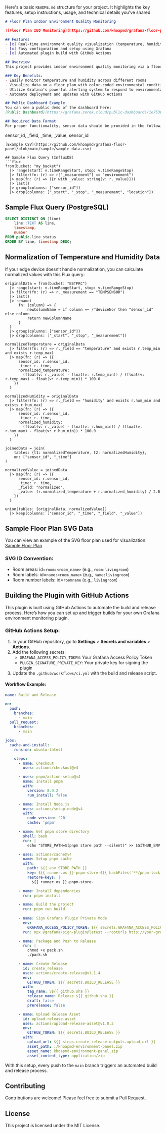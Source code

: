 Here's a basic `README.md` structure for your project. It highlights the key features, setup instructions, usage, and technical details you've shared.

```markdown
# Floor Plan Indoor Environment Quality Monitoring

![Floor Plan IEQ Monitoring](https://github.com/khoapmd/grafana-floor-panel/blob/main/sample/floor-environment.png?raw=true)

## Features
- [x] Real-time environment quality visualization (temperature, humidity)
- [x] Easy configuration and setup using Grafana
- [x] Automated plugin build with GitHub Actions

## Overview
This project provides indoor environment quality monitoring via a floor plan visualization in Grafana. It integrates temperature and humidity sensors and displays the data on a customizable SVG-based floor plan. This allows users to monitor real-time conditions and historical data, enhancing environmental management in various spaces like offices, labs, and buildings.

### Key Benefits:
- Easily monitor temperature and humidity across different rooms
- Visualize data on a floor plan with color-coded environmental conditions
- Utilize Grafana's powerful alerting system to respond to environmental issues
- Automate deployment and updates with GitHub Actions

## Public Dashboard Example
You can see a public demo of the dashboard here:
[Public Dashboard](https://grafana.zerok.cloud/public-dashboards/1e7530530e5a4d01a604903b0379cbbc?orgId=1&refresh=30s)

## Required Data Format
For proper functionality, sensor data should be provided in the following format (CSV):
```
sensor_id, _field, _time, _value, sensor_id
```
[Example CSV](https://github.com/khoapmd/grafana-floor-panel/blob/main/sample/sample-data.csv)

## Sample Flux Query (InfluxDB)
```flux
from(bucket: "my_bucket")
  |> range(start: v.timeRangeStart, stop: v.timeRangeStop)
  |> filter(fn: (r) => r["_measurement"] == "environment")
  |> map(fn: (r) => ({r with _value: string(v: r._value)}))
  |> last()
  |> group(columns: ["sensor_id"])
  |> drop(columns: ["_start", "_stop", "_measurement", "location"])
```

## Sample Flux Query (PostgreSQL)
```sql
SELECT DISTINCT ON (line)
    line::TEXT AS line,
    timestamp,
    number
FROM public.line_status
ORDER BY line, timestamp DESC;
```

## Normalization of Temperature and Humidity Data
If your edge device doesn’t handle normalization, you can calculate normalized values with this Flux query:
```flux
originalData = from(bucket: "BSTPRC")
  |> range(start: v.timeRangeStart, stop: v.timeRangeStop)
  |> filter(fn: (r) => r._measurement == "TEMPSENSOR")
  |> last()
  |> rename(
      fn: (column) => {
          newColumnName = if column =~ /^deviceNo/ then "sensor_id" else column
          return newColumnName
      }
  )
  |> group(columns: ["sensor_id"])
  |> drop(columns: ["_start", "_stop", "_measurement"])

normalizedTemperature = originalData
  |> filter(fn: (r) => r._field == "temperature" and exists r.temp_min and exists r.temp_max)
  |> map(fn: (r) => ({
      sensor_id: r.sensor_id,
      _time: r._time,
      normalized_temperature: 
        (float(v: r._value) - float(v: r.temp_min)) / (float(v: r.temp_max) - float(v: r.temp_min)) * 100.0
    })
  )

normalizedHumidity = originalData
  |> filter(fn: (r) => r._field == "humidity" and exists r.hum_min and exists r.hum_max)
  |> map(fn: (r) => ({
      sensor_id: r.sensor_id,
      _time: r._time,
      normalized_humidity: 
        (float(v: r._value) - float(v: r.hum_min)) / (float(v: r.hum_max) - float(v: r.hum_min)) * 100.0
    })
  )

joinedData = join(
    tables: {t1: normalizedTemperature, t2: normalizedHumidity},
    on: ["sensor_id", "_time"]
)

normalizedValue = joinedData
  |> map(fn: (r) => ({
      sensor_id: r.sensor_id,
      _time: r._time,
      _field: "normalized",
      _value: (r.normalized_temperature + r.normalized_humidity) / 2.0
    })
  )

union(tables: [originalData, normalizedValue])
  |> keep(columns: ["sensor_id", "_time", "_field", "_value"])
```

## Sample Floor Plan SVG Data
You can view an example of the SVG floor plan used for visualization:
[Sample Floor Plan](https://github.com/khoapmd/grafana-floor-panel/blob/main/sample/floor-envirnment.svg)

### SVG ID Convention:
- Room areas: id=`room:<room_name>` (e.g., `room:livingroom`)
- Room labels: id=`name:<room_name>` (e.g., `name:livingroom`)
- Room number labels: id=`roomname` (e.g., `livingroom`)

## Building the Plugin with GitHub Actions

This plugin is built using GitHub Actions to automate the build and release process. Here’s how you can set up and trigger builds for your own Grafana environment monitoring plugin.

### GitHub Actions Setup:
1. In your GitHub repository, go to **Settings** > **Secrets and variables** > **Actions**.
2. Add the following secrets:
   - `GRAFANA_ACCESS_POLICY_TOKEN`: Your Grafana Access Policy Token
   - `PLUGIN_SIGNATURE_PRIVATE_KEY`: Your private key for signing the plugin
3. Update the `.github/workflows/ci.yml` with the build and release script.

#### Workflow Example:
```yaml
name: Build and Release

on:
  push:
    branches:
      - main
  pull_request:
    branches:
      - main

jobs:
  cache-and-install:
    runs-on: ubuntu-latest

    steps:
      - name: Checkout
        uses: actions/checkout@v4

      - uses: pnpm/action-setup@v4
        name: Install pnpm
        with:
          version: 8.9.2
          run_install: false

      - name: Install Node.js
        uses: actions/setup-node@v4 
        with:
          node-version: '20'
          cache: 'pnpm'

      - name: Get pnpm store directory
        shell: bash
        run: |
          echo "STORE_PATH=$(pnpm store path --silent)" >> $GITHUB_ENV

      - uses: actions/cache@v4
        name: Setup pnpm cache
        with:
          path: ${{ env.STORE_PATH }}
          key: ${{ runner.os }}-pnpm-store-${{ hashFiles('**/pnpm-lock.yaml') }}
          restore-keys: |
            ${{ runner.os }}-pnpm-store-

      - name: Install dependencies
        run: pnpm install

      - name: Build the project
        run: pnpm run build
      
      - name: Sign Grafana Plugin Private Mode
        env:
          GRAFANA_ACCESS_POLICY_TOKEN: ${{ secrets.GRAFANA_ACCESS_POLICY_TOKEN }}
        run: npx @grafana/sign-plugin@latest --rootUrls http://your-grafana-instance.com

      - name: Package and Push to Release
        run: |
          chmod +x pack.sh
          ./pack.sh

      - name: Create Release
        id: create_release
        uses: actions/create-release@v1.1.4
        env:
          GITHUB_TOKEN: ${{ secrets.BUILD_RELEASE }}
        with:
          tag_name: v${{ github.sha }}
          release_name: Release ${{ github.sha }}
          draft: false
          prerelease: false

      - name: Upload Release Asset
        id: upload-release-asset
        uses: actions/upload-release-asset@v1.0.2
        env:
          GITHUB_TOKEN: ${{ secrets.BUILD_RELEASE }}
        with:
          upload_url: ${{ steps.create_release.outputs.upload_url }}
          asset_path: ./khoapmd-environment-panel.zip
          asset_name: khoapmd-environment-panel.zip
          asset_content_type: application/zip
```

With this setup, every push to the `main` branch triggers an automated build and release process.

## Contributing
Contributions are welcome! Please feel free to submit a Pull Request.

## License
This project is licensed under the MIT License.
